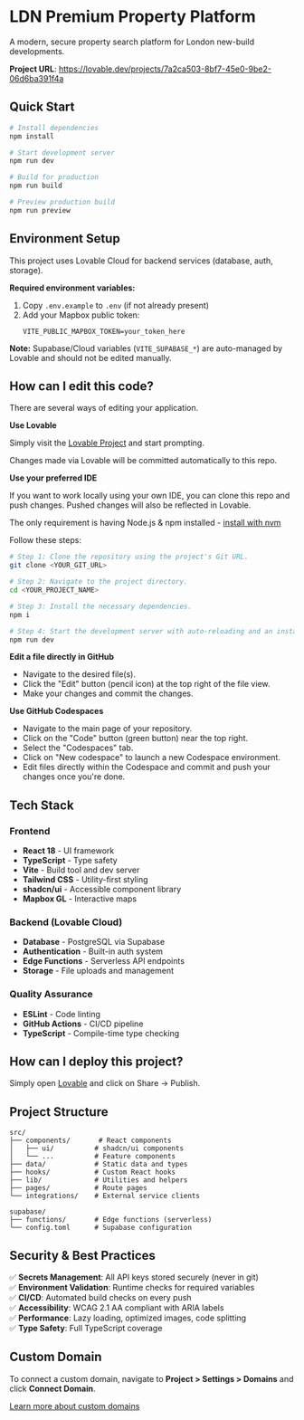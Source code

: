 # LDN Premium Property Platform

A modern, secure property search platform for London new-build developments.

**Project URL**: https://lovable.dev/projects/7a2ca503-8bf7-45e0-9be2-06d6ba391f4a

## Quick Start

```bash
# Install dependencies
npm install

# Start development server
npm run dev

# Build for production
npm run build

# Preview production build
npm run preview
```

## Environment Setup

This project uses Lovable Cloud for backend services (database, auth, storage). 

**Required environment variables:**

1. Copy `.env.example` to `.env` (if not already present)
2. Add your Mapbox public token:
   ```
   VITE_PUBLIC_MAPBOX_TOKEN=your_token_here
   ```

**Note:** Supabase/Cloud variables (`VITE_SUPABASE_*`) are auto-managed by Lovable and should not be edited manually.

## How can I edit this code?

There are several ways of editing your application.

**Use Lovable**

Simply visit the [Lovable Project](https://lovable.dev/projects/7a2ca503-8bf7-45e0-9be2-06d6ba391f4a) and start prompting.

Changes made via Lovable will be committed automatically to this repo.

**Use your preferred IDE**

If you want to work locally using your own IDE, you can clone this repo and push changes. Pushed changes will also be reflected in Lovable.

The only requirement is having Node.js & npm installed - [install with nvm](https://github.com/nvm-sh/nvm#installing-and-updating)

Follow these steps:

```sh
# Step 1: Clone the repository using the project's Git URL.
git clone <YOUR_GIT_URL>

# Step 2: Navigate to the project directory.
cd <YOUR_PROJECT_NAME>

# Step 3: Install the necessary dependencies.
npm i

# Step 4: Start the development server with auto-reloading and an instant preview.
npm run dev
```

**Edit a file directly in GitHub**

- Navigate to the desired file(s).
- Click the "Edit" button (pencil icon) at the top right of the file view.
- Make your changes and commit the changes.

**Use GitHub Codespaces**

- Navigate to the main page of your repository.
- Click on the "Code" button (green button) near the top right.
- Select the "Codespaces" tab.
- Click on "New codespace" to launch a new Codespace environment.
- Edit files directly within the Codespace and commit and push your changes once you're done.

## Tech Stack

### Frontend
- **React 18** - UI framework
- **TypeScript** - Type safety
- **Vite** - Build tool and dev server
- **Tailwind CSS** - Utility-first styling
- **shadcn/ui** - Accessible component library
- **Mapbox GL** - Interactive maps

### Backend (Lovable Cloud)
- **Database** - PostgreSQL via Supabase
- **Authentication** - Built-in auth system
- **Edge Functions** - Serverless API endpoints
- **Storage** - File uploads and management

### Quality Assurance
- **ESLint** - Code linting
- **GitHub Actions** - CI/CD pipeline
- **TypeScript** - Compile-time type checking

## How can I deploy this project?

Simply open [Lovable](https://lovable.dev/projects/7a2ca503-8bf7-45e0-9be2-06d6ba391f4a) and click on Share -> Publish.

## Project Structure

```
src/
├── components/       # React components
│   ├── ui/          # shadcn/ui components
│   └── ...          # Feature components
├── data/            # Static data and types
├── hooks/           # Custom React hooks
├── lib/             # Utilities and helpers
├── pages/           # Route pages
└── integrations/    # External service clients

supabase/
├── functions/       # Edge functions (serverless)
└── config.toml      # Supabase configuration
```

## Security & Best Practices

✅ **Secrets Management**: All API keys stored securely (never in git)  
✅ **Environment Validation**: Runtime checks for required variables  
✅ **CI/CD**: Automated build checks on every push  
✅ **Accessibility**: WCAG 2.1 AA compliant with ARIA labels  
✅ **Performance**: Lazy loading, optimized images, code splitting  
✅ **Type Safety**: Full TypeScript coverage

## Custom Domain

To connect a custom domain, navigate to **Project > Settings > Domains** and click **Connect Domain**.

[Learn more about custom domains](https://docs.lovable.dev/features/custom-domain#custom-domain)
